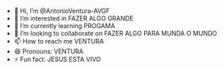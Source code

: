 - 👋 Hi, I’m @AntonioVentura-AVGF
- 👀 I’m interested in FAZER ALGO GRANDE
- 🌱 I’m currently learning PROGAMA
- 💞️ I’m looking to collaborate on FAZER ALGO PARA MUNDA O MUNDO
- 📫 How to reach me VENTURA
- 😄 Pronouns: VENTURA
- ⚡ Fun fact: JESUS ESTA VIVO
  

<!---
AntonioVentura-AVGF/AntonioVentura-AVGF is a ✨ special ✨ repository because its `README.md` (this file) appears on your GitHub profile.
You can click the Preview link to take a look at your changes.
--->
